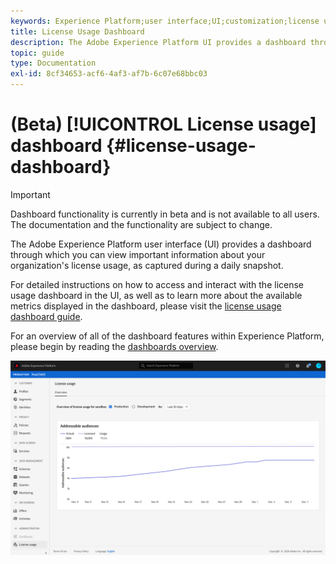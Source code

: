 ```yaml
---
keywords: Experience Platform;user interface;UI;customization;license usage dashboard;dashboard;license usage;entitlement;consumption
title: License Usage Dashboard
description: The Adobe Experience Platform UI provides a dashboard through which you can view important information about your organization's license usage. 
topic: guide
type: Documentation
exl-id: 8cf34653-acf6-4af3-af7b-6c07e68bbc03
---
```

# (Beta) [!UICONTROL License usage] dashboard {#license-usage-dashboard}

>[!IMPORTANT]
>
>Dashboard functionality is currently in beta and is not available to all users. The documentation and the functionality are subject to change.

The Adobe Experience Platform user interface (UI) provides a dashboard through which you can view important information about your organization's license usage, as captured during a daily snapshot. 

For detailed instructions on how to access and interact with the license usage dashboard in the UI, as well as to learn more about the available metrics displayed in the dashboard, please visit the [license usage dashboard guide](../dashboards/guides/license-usage.md).  

For an overview of all of the dashboard features within Experience Platform, please begin by reading the [dashboards overview](../dashboards/home.md).

![](images/license-usage-dashboard/dashboard-overview.png)

